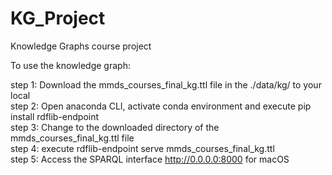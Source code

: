# KG_Project
Knowledge Graphs course project

To use the knowledge graph:

step 1: Download the mmds_courses_final_kg.ttl file in the ./data/kg/ to your local <br>
step 2: Open anaconda CLI, activate conda environment and execute pip install rdflib-endpoint <br>
step 3: Change to the downloaded directory of the mmds_courses_final_kg.ttl file <br>
step 4: execute rdflib-endpoint serve mmds_courses_final_kg.ttl <br>
step 5: Access the SPARQL interface <http://0.0.0.0:8000> for macOS <br>
